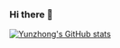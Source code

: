 ### Hi there 👋

[![Yunzhong's GitHub stats](https://github-readme-stats.vercel.app/api?username=hou-yz)](https://github.com/anuraghazra/github-readme-stats)

<!--
**hou-yz/hou-yz** is a ✨ _special_ ✨ repository because its `README.md` (this file) appears on your GitHub profile.

Here are some ideas to get you started:

- 🔭 I’m currently working on ...
- 🌱 I’m currently learning ...
- 👯 I’m looking to collaborate on ...
- 🤔 I’m looking for help with ...
- 💬 Ask me about ...
- 📫 How to reach me: ...
- 😄 Pronouns: ...
- ⚡ Fun fact: ...
-->
